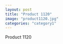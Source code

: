 ```yaml
---
layout: post
title: "Product 1120"
image: "product1120.jpg"
categories: "category1"
---
```

Product 1120
